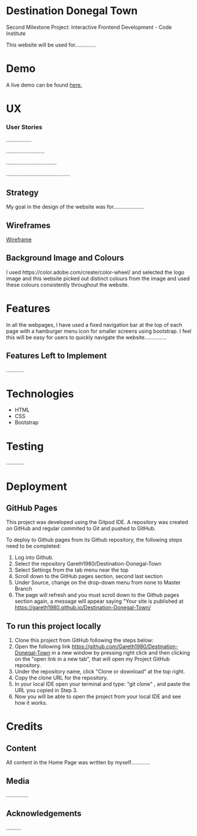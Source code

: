 # Destination Donegal Town
<p>Second Milestone Project: Interactive Frontend Development - Code Institute</p>
<p>This website will be used for..............</p>

# Demo
<p>A live demo can be found <a target="_blank" href="https://github.com/Gareth1980/Destination-Donegal-Town/">here.</a></p>

# UX
### User Stories
<p>.................</p>
<p>..........................</p>
<p>..................................</p>
<p>...........................................</p>

## Strategy
<p>My goal in the design of the website was for.....................</p>

## Wireframes
<a target="_blank" href="#">Wireframe</a><br>

## Background Image and Colours
<p>I used https://color.adobe.com/create/color-wheel/ 
and selected the logo image and this website picked out distinct colours from the image and used these colours consistently throughout the website.</p>

# Features
In all the webpages, I have used a fixed navigation bar at the top of each page with a hamburger menu icon for smaller screens using bootstrap. 
I feel this will be easy for users to quickly navigate the website...............

## Features Left to Implement
<p>............</p>

# Technologies
* HTML
* CSS
* Bootstrap


# Testing
<p>............</p>

# Deployment
## GitHub Pages
<p>This project was developed using the Gitpod IDE. A repository was created on GitHub and regular commited 
to Git and pushed to GitHub.</p>
To deploy to Github pages from its Github repository, the following steps need to be completed:

1. Log into Github.
1. Select the repository Gareth1980/Destination-Donegal-Town
1. Select Settings from the tab menu near the top
1. Scroll down to the GitHub pages section, second last section
1. Under Source, change on the drop-down menu from none to Master Branch
1. The page will refresh and you must scroll down to the Github pages section again, a message will 
appear saying "Your site is published at https://gareth1980.github.io/Destination-Donegal-Town/
## To run this project locally
1. Clone this project from GitHub following the steps below:
2. Open the following link https://github.com/Gareth1980/Destination-Donegal-Town in a new window by pressing right click and then clicking on the "open link in a new tab", that will open my Project GitHub repository.
3. Under the repository name, click "Clone or download" at the top right.
4. Copy the clone URL for the repository.
5. In your local IDE open your terminal and type: "git clone" , and paste the URL you copied in Step 3.
6. Now you will be able to open the project from your local IDE and see how it works.




# Credits

## Content
<p>All content in the Home Page was written by myself.............</p>

## Media
<p>...............</p>

## Acknowledgements
<p>..........</p>

